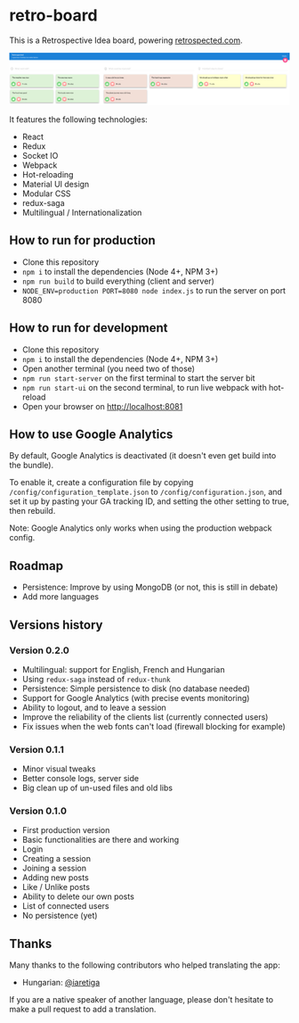 # retro-board

This is a Retrospective Idea board, powering [retrospected.com](http://www.retrospected.com).

![Retrospected.com](/content/screenshot.png?raw=true "Retrospected.com")

It features the following technologies:

* React
* Redux
* Socket IO
* Webpack
* Hot-reloading
* Material UI design
* Modular CSS
* redux-saga
* Multilingual / Internationalization


## How to run for production

* Clone this repository
* `npm i` to install the dependencies (Node 4+, NPM 3+)
* `npm run build` to build everything (client and server)
* `NODE_ENV=production PORT=8080 node index.js` to run the server on port 8080


## How to run for development

* Clone this repository
* `npm i` to install the dependencies (Node 4+, NPM 3+)
* Open another terminal (you need two of those)
* `npm run start-server` on the first terminal to start the server bit
* `npm run start-ui` on the second terminal, to run live webpack with hot-reload
* Open your browser on [http://localhost:8081](http://localhost:8081)


## How to use Google Analytics

By default, Google Analytics is deactivated (it doesn't even get build into the bundle).

To enable it, create a configuration file by copying `/config/configuration_template.json` to `/config/configuration.json`, and set it up by pasting your GA tracking ID, and setting the other setting to true, then rebuild.

Note: Google Analytics only works when using the production webpack config.


## Roadmap

* Persistence: Improve by using MongoDB (or not, this is still in debate)
* Add more languages


## Versions history

### Version 0.2.0

* Multilingual: support for English, French and Hungarian
* Using `redux-saga` instead of `redux-thunk`
* Persistence: Simple persistence to disk (no database needed)
* Support for Google Analytics (with precise events monitoring)
* Ability to logout, and to leave a session
* Improve the reliability of the clients list (currently connected users)
* Fix issues when the web fonts can't load (firewall blocking for example)

### Version 0.1.1

* Minor visual tweaks
* Better console logs, server side
* Big clean up of un-used files and old libs

### Version 0.1.0

* First production version
* Basic functionalities are there and working
* Login
* Creating a session
* Joining a session
* Adding new posts
* Like / Unlike posts
* Ability to delete our own posts
* List of connected users
* No persistence (yet)

## Thanks

Many thanks to the following contributors who helped translating the app:

* Hungarian: [@iaretiga](https://github.com/iaretiga)

If you are a native speaker of another language, please don't hesitate to make a pull request to add a translation.
